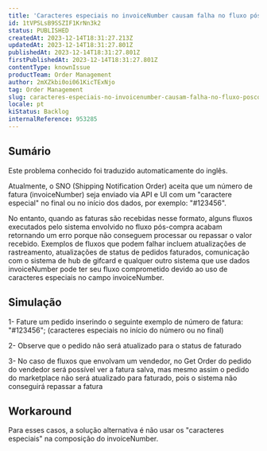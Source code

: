 ```yaml
---
title: 'Caracteres especiais no invoiceNumber causam falha no fluxo pós-compra'
id: 1tVPSLsB9SSZIF1KrNn3k2
status: PUBLISHED
createdAt: 2023-12-14T18:31:27.213Z
updatedAt: 2023-12-14T18:31:27.801Z
publishedAt: 2023-12-14T18:31:27.801Z
firstPublishedAt: 2023-12-14T18:31:27.801Z
contentType: knownIssue
productTeam: Order Management
author: 2mXZkbi0oi061KicTExNjo
tag: Order Management
slug: caracteres-especiais-no-invoicenumber-causam-falha-no-fluxo-poscompra
locale: pt
kiStatus: Backlog
internalReference: 953285
---
```


## Sumário

<div class="alert alert-info">
  <p>Este problema conhecido foi traduzido automaticamente do inglês.</p>
</div>


Atualmente, o SNO (Shipping Notification Order) aceita que um número de fatura (invoiceNumber) seja enviado via API e UI com um "caractere especial" no final ou no início dos dados, por exemplo: "#123456".

No entanto, quando as faturas são recebidas nesse formato, alguns fluxos executados pelo sistema envolvido no fluxo pós-compra acabam retornando um erro porque não conseguem processar ou repassar o valor recebido. Exemplos de fluxos que podem falhar incluem atualizações de rastreamento, atualizações de status de pedidos faturados, comunicação com o sistema de hub de gifcard e qualquer outro sistema que use dados invoiceNumber pode ter seu fluxo comprometido devido ao uso de caracteres especiais no campo invoiceNumber.

## Simulação


1- Fature um pedido inserindo o seguinte exemplo de número de fatura: "#123456"; (caracteres especiais no início do número ou no final)

2- Observe que o pedido não será atualizado para o status de faturado

3- No caso de fluxos que envolvam um vendedor, no Get Order do pedido do vendedor será possível ver a fatura salva, mas mesmo assim o pedido do marketplace não será atualizado para faturado, pois o sistema não conseguirá repassar a fatura

## Workaround


Para esses casos, a solução alternativa é não usar os "caracteres especiais" na composição do invoiceNumber.






